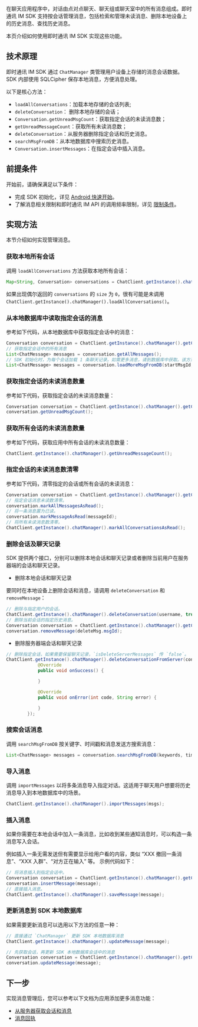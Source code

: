 在聊天应用程序中，对话由点对点聊天、聊天组或聊天室中的所有消息组成。即时通讯 IM SDK 支持按会话管理消息，包括检索和管理未读消息、删除本地设备上的历史消息、查找历史消息。

本页介绍如何使用即时通讯 IM SDK 实现这些功能。

## 技术原理

即时通讯 IM SDK 通过 `ChatManager` 类管理用户设备上存储的消息会话数据。SDK 内部使用 SQLCipher 保存本地消息，方便消息处理。

以下是核心方法：

- `loadAllConversations`：加载本地存储的会话列表;
- `deleteConversation`： 删除本地存储的会话；
- `Conversation.getUnreadMsgCount`：获取指定会话的未读消息数；
- `getUnreadMessageCount`：获取所有未读消息数；
- `deleteConversation`：从服务器删除指定会话和历史消息。
- `searchMsgFromDB`：从本地数据库中搜索历史消息。
- `Conversation.insertMessages`：在指定会话中插入消息。

## 前提条件

开始前，请确保满足以下条件：

- 完成 SDK 初始化，详见 [Android 快速开始](./agora_chat_get_started_android?platform=Android)。
- 了解消息相关限制和即时通讯 IM API 的调用频率限制，详见 [限制条件](./agora_chat_limitation?platform=Android)。

## 实现方法

本节介绍如何实现管理消息。

### 获取本地所有会话

调用 `loadAllConversations` 方法获取本地所有会话：

```java
Map<String, Conversation> conversations = ChatClient.getInstance().chatManager().getAllConversations();
```

如果出现偶尔返回的 `conversations` 的 `size` 为 `0`，很有可能是未调用 `ChatClient.getInstance().chatManager().loadAllConversations()`。

### 从本地数据库中读取指定会话的消息

参考如下代码，从本地数据库中获取指定会话中的消息：

```java
Conversation conversation = ChatClient.getInstance().chatManager().getConversation(username);
// 获取指定会话中的所有消息
List<ChatMessage> messages = conversation.getAllMessages();
// SDK 初始化时，为每个会话加载 1 条聊天记录。如需更多消息，请到数据库中获取。该方法获取 `startMsgId` 之前的 `pagesize` 条消息，SDK 会将这些消息自动存入此会话，app 无需添加到会话中。
List<ChatMessage> messages = conversation.loadMoreMsgFromDB(startMsgId, pagesize);
```

### 获取指定会话的未读消息数量

参考如下代码，获取指定会话的未读消息数量：

```java
Conversation conversation = ChatClient.getInstance().chatManager().getConversation(username);
conversation.getUnreadMsgCount();
```

### 获取所有会话的未读消息数量

参考如下代码，获取应用中所有会话的未读消息数量：

```java
ChatClient.getInstance().chatManager().getUnreadMessageCount();
```

### 指定会话的未读消息数清零

参考如下代码，清零指定的会话或所有会话的未读消息：

```java
Conversation conversation = ChatClient.getInstance().chatManager().getConversation(username);
// 指定会话消息未读数清零。
conversation.markAllMessagesAsRead();
// 将一条消息置为已读。
conversation.markMessageAsRead(messageId);
// 将所有未读消息数清零。
ChatClient.getInstance().chatManager().markAllConversationsAsRead();
```

### 删除会话及聊天记录

SDK 提供两个接口，分别可以删除本地会话和聊天记录或者删除当前用户在服务器端的会话和聊天记录。

- 删除本地会话和聊天记录

要同时在本地设备上删除会话和消息，请调用 `deleteConversation` 和 `removeMessage`：

```java
// 删除与指定用户的会话。
ChatClient.getInstance().chatManager().deleteConversation(username, true);
// 删除当前会话的指定历史消息。
Conversation conversation = ChatClient.getInstance().chatManager().getConversation(username);
conversation.removeMessage(deleteMsg.msgId);
```

- 删除服务器端会话和聊天记录

```java
// 删除指定会话，如果需要保留聊天记录，`isDeleteServerMessages` 传 `false`。
ChatClient.getInstance().chatManager().deleteConversationFromServer(conversationId, conversationType, isDeleteServerMessages, new CallBack() {
            @Override
            public void onSuccess() {

            }

            @Override
            public void onError(int code, String error) {

            }
        });
```
### 搜索会话消息

调用 `searchMsgFromDB` 按关键字、时间戳和消息发送方搜索消息：

```java
List<ChatMessage> messages = conversation.searchMsgFromDB(keywords, timeStamp, maxCount, from, Conversation.SearchDirection.UP);
```

### 导入消息

调用 `importMessages` 以将多条消息导入指定对话。这适用于聊天用户想要将历史消息导入到本地数据库中的场景。

```java
ChatClient.getInstance().chatManager().importMessages(msgs);
```

### 插入消息

如果你需要在本地会话中加入一条消息，比如收到某些通知消息时，可以构造一条消息写入会话。

例如插入一条无需发送但有需要显示给用户看的内容，类似 “XXX 撤回一条消息”、“XXX 入群”、“对方正在输入” 等。
示例代码如下：

```java
// 将消息插入到指定会话中。
Conversation conversation = ChatClient.getInstance().chatManager().getConversation(username);
conversation.insertMessage(message);
// 直接插入消息。
ChatClient.getInstance().chatManager().saveMessage(message);
```

### 更新消息到 SDK 本地数据库

如果需要更新消息可以选用以下方法的任意一种：

```java
// 直接通过 `ChatManager` 更新 SDK 本地数据库消息
ChatClient.getInstance().chatManager().updateMessage(message);

// 先获取会话，再更新 SDK 本地数据库会话中的消息
Conversation conversation = ChatClient.getInstance().chatManager().getConversation(conversationId);
conversation.updateMessage(message);
```

## 下一步

实现消息管理后，您可以参考以下文档为应用添加更多消息功能：

- [从服务器获取会话和消息](./agora_chat_retrieve_message_android?platform=Android)
- [消息回执](./agora_chat_message_receipt_android?platform=Android)